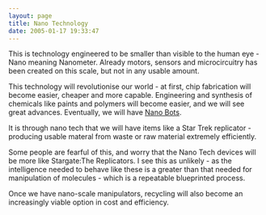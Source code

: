 ```yaml
---
layout: page
title: Nano Technology
date: 2005-01-17 19:33:47
---
```

<p>This is technology engineered to be smaller than visible to the human eye - Nano meaning Nanometer. Already motors, sensors and microcircuitry has been created on this scale, but not in any usable amount.
</p>
<p>This technology will revolutionise our world - at first, chip fabrication will become easier, cheaper and more capable. Engineering and synthesis of chemicals like paints and polymers will become easier, and we will see great advances. Eventually, we will have <a class="wiki" href="/wiki/nano_bots.html" nano="" robots="" scale="" title="Microscopic or">Nano Bots</a>.
</p>
<p>It is through nano tech that we will have items like a Star Trek replicator - producing usable materal from waste or raw material extremely efficiently.
</p>
<p>Some people are fearful of this, and worry that the Nano Tech devices will be more like Stargate:The Replicators. I see this as unlikely - as the intelligence needed to behave like these is a greater than that needed for manipulation of molecules - which is a repeatable blueprinted process.
</p>
<p>Once we have nano-scale manipulators, recycling will also become an increasingly viable option in cost and efficiency.
</p>
